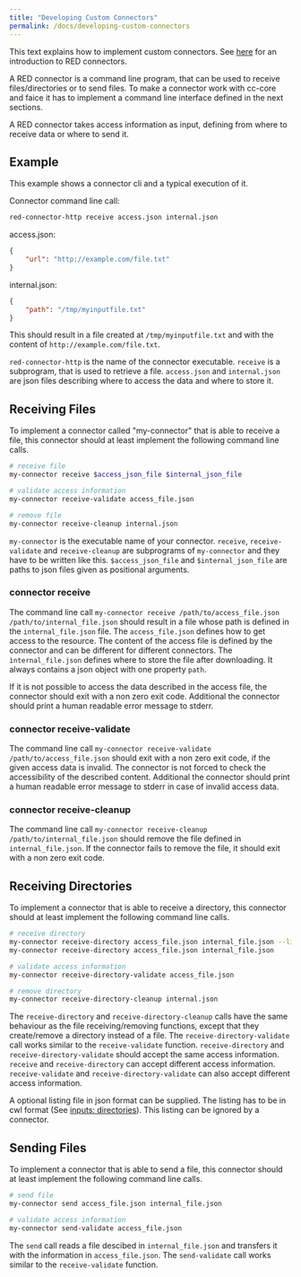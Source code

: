 ```yaml
---
title: "Developing Custom Connectors"
permalink: /docs/developing-custom-connectors
---
```


This text explains how to implement custom connectors. See [here](https://www.curious-containers.cc/docs/red-connectors-input-files) for an introduction to RED connectors.

A RED connector is a command line program, that can be used to receive files/directories or to send files.
To make a connector work with cc-core and faice it has to implement a command line interface defined in the next sections.

A RED connector takes access information as input, defining from where to receive data or where to send it.


## Example

This example shows a connector cli and a typical execution of it.

Connector command line call:
```bash
red-connector-http receive access.json internal.json
```

access.json:
```json
{
	"url": "http://example.com/file.txt"
}
```

internal.json:
```json
{
	"path": "/tmp/myinputfile.txt"
}
```

This should result in a file created at `/tmp/myinputfile.txt` and with the content of `http://example.com/file.txt`.

`red-connector-http` is the name of the connector executable. `receive` is a subprogram, that is used to retrieve a file.
`access.json` and `internal.json` are json files describing where to access the data and where to store it.


## Receiving Files

To implement a connector called "my-connector" that is able to receive a file, this connector should at least implement the following command line calls.

```bash
# receive file
my-connector receive $access_json_file $internal_json_file

# validate access information
my-connector receive-validate access_file.json

# remove file
my-connector receive-cleanup internal.json
```

`my-connector` is the executable name of your connector. `receive`, `receive-validate` and `receive-cleanup` are subprograms of `my-connector` and they have to be written like this.
`$access_json_file` and `$internal_json_file` are paths to json files given as positional arguments.


### connector receive

The command line call `my-connector receive /path/to/access_file.json /path/to/internal_file.json` should result in a file whose path is defined in the `internal_file.json` file.
The `access_file.json` defines how to get access to the resource. The content of the access file is defined by the connector and can be different for different connectors.
The `ìnternal_file.json` defines where to store the file after downloading. It always contains a json object with one property `path`.

If it is not possible to access the data described in the access file, the connector should exit with a non zero exit code.
Additional the connector should print a human readable error message to stderr.


### connector receive-validate

The command line call `my-connector receive-validate /path/to/access_file.json` should exit with a non zero exit code, if the given access data is invalid.
The connector is not forced to check the accessibility of the described content.
Additional the connector should print a human readable error message to stderr in case of invalid access data.


### connector receive-cleanup

The command line call `my-connector receive-cleanup /path/to/internal_file.json` should remove the file defined in `internal_file.json`.
If the connector fails to remove the file, it should exit with a non zero exit code.


## Receiving Directories

To implement a connector that is able to receive a directory, this connector should at least implement the following command line calls.

```bash
# receive directory
my-connector receive-directory access_file.json internal_file.json --listing listing_file.json  # with listing
my-connector receive-directory access_file.json internal_file.json                              # without listing

# validate access information
my-connector receive-directory-validate access_file.json

# remove directory
my-connector receive-directory-cleanup internal.json
```

The `receive-directory` and `receive-directory-cleanup` calls have the same behaviour as the file receiving/removing functions, except that they create/remove a directory instead of a file.
The `receive-directory-validate` call works similar to the `receive-validate` function.
`receive-directory` and `receive-directory-validate` should accept the same access information.
`receive` and `receive-directory` can accept different access information. `receive-validate` and `receive-directory-validate` can also accept different access information.

A optional listing file in json format can be supplied. The listing has to be in cwl format (See [inputs: directories](/docs/red-format#inputs-directories)).
This listing can be ignored by a connector.


## Sending Files

To implement a connector that is able to send a file, this connector should at least implement the following command line calls.

```bash
# send file
my-connector send access_file.json internal_file.json

# validate access information
my-connector send-validate access_file.json
```

The `send` call reads a file descibed in `internal_file.json` and transfers it with the information in `access_file.json`.
The `send-validate` call works similar to the `receive-validate` function.
